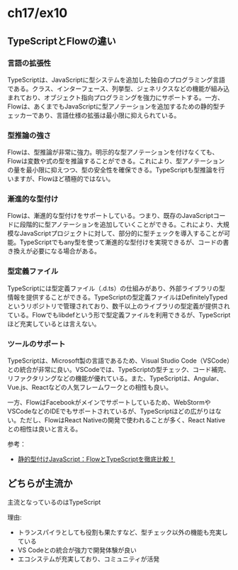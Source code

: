 # ch17/ex10

## TypeScriptとFlowの違い

### 言語の拡張性

TypeScriptは、JavaScriptに型システムを追加した独自のプログラミング言語である。クラス、インターフェース、列挙型、ジェネリクスなどの機能が組み込まれており、オブジェクト指向プログラミングを強力にサポートする。一方、Flowは、あくまでもJavaScriptに型アノテーションを追加するための静的型チェッカーであり、言語仕様の拡張は最小限に抑えられている。

### 型推論の強さ

Flowは、型推論が非常に強力。明示的な型アノテーションを付けなくても、Flowは変数や式の型を推論することができる。これにより、型アノテーションの量を最小限に抑えつつ、型の安全性を確保できる。TypeScriptも型推論を行いますが、Flowほど積極的ではない。

### 漸進的な型付け

Flowは、漸進的な型付けをサポートしている。つまり、既存のJavaScriptコードに段階的に型アノテーションを追加していくことができる。これにより、大規模なJavaScriptプロジェクトに対して、部分的に型チェックを導入することが可能。TypeScriptでもany型を使って漸進的な型付けを実現できるが、コードの書き換えが必要になる場合がある。

### 型定義ファイル

TypeScriptには型定義ファイル（.d.ts）の仕組みがあり、外部ライブラリの型情報を提供することができる。TypeScriptの型定義ファイルはDefinitelyTypedというリポジトリで管理されており、数千以上のライブラリの型定義が提供されている。Flowでもlibdefという形で型定義ファイルを利用できるが、TypeScriptほど充実しているとは言えない。

### ツールのサポート

TypeScriptは、Microsoft製の言語であるため、Visual Studio Code（VSCode）との統合が非常に良い。VSCodeでは、TypeScriptの型チェック、コード補完、リファクタリングなどの機能が優れている。また、TypeScriptは、Angular、Vue.js、Reactなどの人気フレームワークとの相性も良い。

一方、FlowはFacebookがメインでサポートしているため、WebStormやVSCodeなどのIDEでもサポートされているが、TypeScriptほどの広がりはない。ただし、FlowはReact Nativeの開発で使われることが多く、React Nativeとの相性は良いと言える。

参考：

- [静的型付けJavaScript：FlowとTypeScriptを徹底比較！](https://inside-alpha-media.com/%E9%9D%99%E7%9A%84%E5%9E%8B%E4%BB%98%E3%81%91javascript%EF%BC%9Aflow%E3%81%A8typescript%E3%82%92%E5%BE%B9%E5%BA%95%E6%AF%94%E8%BC%83%EF%BC%81/#toc7)

## どちらが主流か

主流となっているのはTypeScript

理由:

- トランスパイラとしても役割も果たすなど、型チェック以外の機能も充実している
- VS Codeとの統合が強力で開発体験が良い
- エコシステムが充実しており、コミュニティが活発
